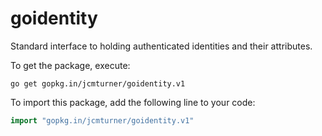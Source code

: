 # goidentity

Standard interface to holding authenticated identities and their attributes.

To get the package, execute:
```
go get gopkg.in/jcmturner/goidentity.v1
```
To import this package, add the following line to your code:
```go
import "gopkg.in/jcmturner/goidentity.v1"

```